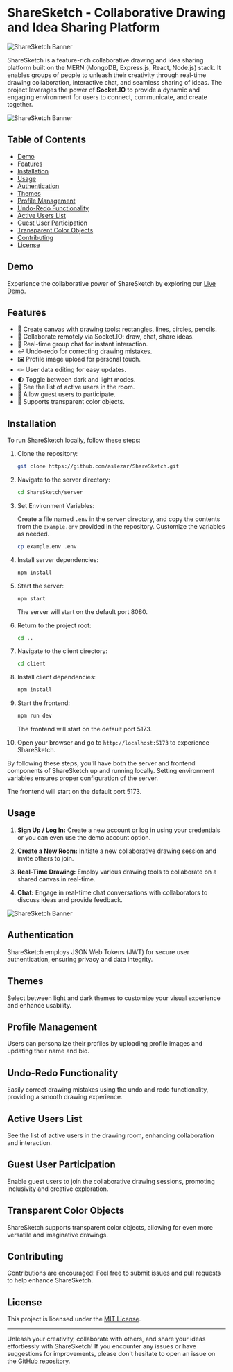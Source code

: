 # ShareSketch - Collaborative Drawing and Idea Sharing Platform

![ShareSketch Banner](resources/output.gif)

ShareSketch is a feature-rich collaborative drawing and idea sharing platform built on the MERN (MongoDB, Express.js, React, Node.js) stack. It enables groups of people to unleash their creativity through real-time drawing collaboration, interactive chat, and seamless sharing of ideas. The project leverages the power of **Socket.IO** to provide a dynamic and engaging environment for users to connect, communicate, and create together.

![ShareSketch Banner](resources/Homepage.png)

## Table of Contents

- [Demo](#demo)
- [Features](#features)
- [Installation](#installation)
- [Usage](#usage)
- [Authentication](#authentication)
- [Themes](#themes)
- [Profile Management](#profile-management)
- [Undo-Redo Functionality](#undo-redo-functionality)
- [Active Users List](#active-users-list)
- [Guest User Participation](#guest-user-participation)
- [Transparent Color Objects](#transparent-color-objects)
- [Contributing](#contributing)
- [License](#license)

## Demo

Experience the collaborative power of ShareSketch by exploring our [Live Demo](https://sharesketch-kxge.onrender.com/).

## Features

- 🎨 Create canvas with drawing tools: rectangles, lines, circles, pencils.
- 🤝 Collaborate remotely via Socket.IO: draw, chat, share ideas.
- 💬 Real-time group chat for instant interaction.
- ↩️ Undo-redo for correcting drawing mistakes.
- 🖼️ Profile image upload for personal touch.
- ✏️ User data editing for easy updates.
- 🌓 Toggle between dark and light modes.
- 👥 See the list of active users in the room.
- 👤 Allow guest users to participate.
- 🎨 Supports transparent color objects.

## Installation

To run ShareSketch locally, follow these steps:

1. Clone the repository:

   ```bash
   git clone https://github.com/aslezar/ShareSketch.git
   ```

2. Navigate to the server directory:

   ```bash
   cd ShareSketch/server
   ```

3. Set Environment Variables:

   Create a file named `.env` in the `server` directory, and copy the contents from the `example.env` provided in the repository. Customize the variables as needed.

   ```bash
   cp example.env .env
   ```

4. Install server dependencies:

   ```bash
   npm install
   ```

5. Start the server:

   ```bash
   npm start
   ```

   The server will start on the default port 8080.

6. Return to the project root:

   ```bash
   cd ..
   ```

7. Navigate to the client directory:

   ```bash
   cd client
   ```

8. Install client dependencies:

   ```bash
   npm install
   ```

9. Start the frontend:

   ```bash
   npm run dev
   ```

   The frontend will start on the default port 5173.

10. Open your browser and go to `http://localhost:5173` to experience ShareSketch.

By following these steps, you'll have both the server and frontend components of ShareSketch up and running locally. Setting environment variables ensures proper configuration of the server.

The frontend will start on the default port 5173.

## Usage

1. **Sign Up / Log In:** Create a new account or log in using your credentials or you can even use the demo account option.

2. **Create a New Room:** Initiate a new collaborative drawing session and invite others to join.

3. **Real-Time Drawing:** Employ various drawing tools to collaborate on a shared canvas in real-time.

4. **Chat:** Engage in real-time chat conversations with collaborators to discuss ideas and provide feedback.

![ShareSketch Banner](resources/ShareSketchDark.png)

## Authentication

ShareSketch employs JSON Web Tokens (JWT) for secure user authentication, ensuring privacy and data integrity.

## Themes

Select between light and dark themes to customize your visual experience and enhance usability.

## Profile Management

Users can personalize their profiles by uploading profile images and updating their name and bio.

## Undo-Redo Functionality

Easily correct drawing mistakes using the undo and redo functionality, providing a smooth drawing experience.

## Active Users List

See the list of active users in the drawing room, enhancing collaboration and interaction.

## Guest User Participation

Enable guest users to join the collaborative drawing sessions, promoting inclusivity and creative exploration.

## Transparent Color Objects

ShareSketch supports transparent color objects, allowing for even more versatile and imaginative drawings.

## Contributing

Contributions are encouraged! Feel free to submit issues and pull requests to help enhance ShareSketch.

## License

This project is licensed under the [MIT License](https://opensource.org/licenses/MIT).

---

Unleash your creativity, collaborate with others, and share your ideas effortlessly with ShareSketch! If you encounter any issues or have suggestions for improvements, please don't hesitate to open an issue on the [GitHub repository](https://github.com/aslezar/ShareSketch).
